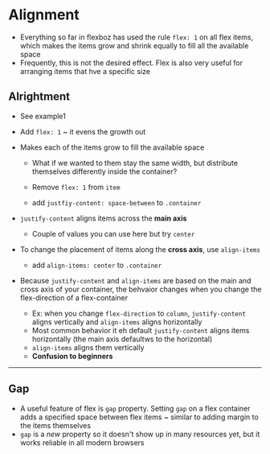 # Alignment

- Everything so far in flexboz has used the rule `flex: 1` on all flex items, which makes the items grow and shrink equally to fill all the available space
- Frequently, this is not the desired effect. Flex is also very useful for arranging items that hve a specific size

## Alrightment
- See example1

- Add `flex: 1` ~ it evens the growth out
- Makes each of the items grow to fill the available space
    - What if we wanted to them stay the same width, but distribute themselves differently inside the container?

    - Remove `flex: 1` from `item`
    - add `justfiy-content: space-between` to `.container`

- `justify-content` aligns items across the **main axis**
    - Couple of values you can use here but try `center`
- To change the placement of items along the **cross axis**, use `align-items`
    - add `align-items: center` to `.container`

- Because `justify-content` and `align-items` are based on the main and cross axis of your container, the behvaior changes when you change the flex-direction of a flex-container
    - Ex: when you change `flex-direction` to `column`, `justify-content` aligns vertically and `align-items` aligns horizontally
    - Most common behavior it eh default `justify-content` aligns items horizontally (the main axis defaultws to the horizontal)
    - `align-items` aligns them vertically
    - **Confusion to beginners**

---
## Gap

- A useful feature of flex is `gap` property. Setting `gap` on a flex container adds a specified space between flex items ~ similar to adding margin to the items themselves
- `gap` is a *new* property so it doesn't show up in many resources yet, but it works reliable in all modern browsers